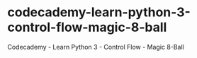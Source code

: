 # codecademy-learn-python-3-control-flow-magic-8-ball
Codecademy - Learn Python 3 - Control Flow - Magic 8-Ball
